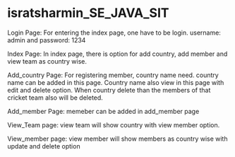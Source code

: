 # isratsharmin_SE_JAVA_SIT

Login Page:
For entering the index page, one have to be login. username: admin and password: 1234

Index Page:
In index page, there is option for add country, add member and view team as country wise.

Add_country Page:
For registering member, country name need. country name can be added in this page. 
Country name also view in this page with edit and delete option. 
When country delete than the members of that cricket team also will be deleted. 

Add_member Page:
memeber can be added in add_member page

View_Team page:
view team will show country with view member option.

View_member page:
view member will show members as country wise with update and delete option


